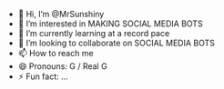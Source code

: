 - 👋 Hi, I’m @MrSunshiny
- 👀 I’m interested in MAKING SOCIAL MEDIA BOTS
- 🌱 I’m currently learning at a record pace
- 💞️ I’m looking to collaborate on SOCIAL MEDIA BOTS
- 📫 How to reach me 
- 😄 Pronouns: G / Real G
- ⚡ Fun fact: ...

<!---
MrSunshiny/MrSunshiny is a ✨ special ✨ repository because its `README.md` (this file) appears on your GitHub profile.
You can click the Preview link to take a look at your changes.
--->

